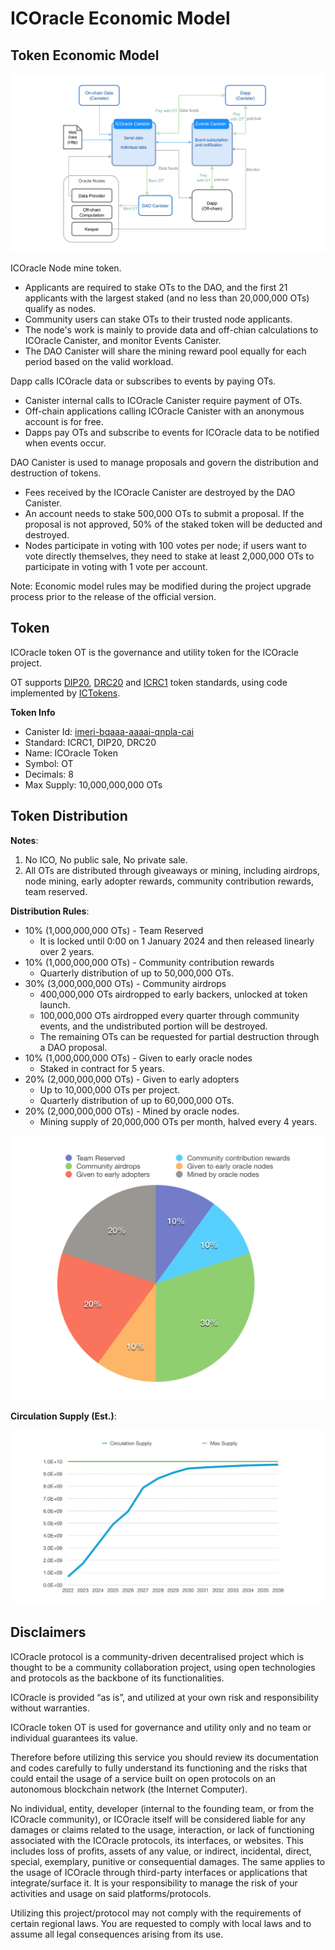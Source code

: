 # ICOracle Economic Model

## Token Economic Model

![Economic Model](img/ICOracle-model.png)

ICOracle Node mine token.
- Applicants are required to stake OTs to the DAO, and the first 21 applicants with the largest staked (and no less than 20,000,000 OTs) qualify as nodes.
- Community users can stake OTs to their trusted node applicants.
- The node's work is mainly to provide data and off-chian calculations to ICOracle Canister, and monitor Events Canister.
- The DAO Canister will share the mining reward pool equally for each period based on the valid workload.

Dapp calls ICOracle data or subscribes to events by paying OTs.
- Canister internal calls to ICOracle Canister require payment of OTs.
- Off-chain applications calling ICOracle Canister with an anonymous account is for free.
- Dapps pay OTs and subscribe to events for ICOracle data to be notified when events occur.

DAO Canister is used to manage proposals and govern the distribution and destruction of tokens.
- Fees received by the ICOracle Canister are destroyed by the DAO Canister.
- An account needs to stake 500,000 OTs to submit a proposal. If the proposal is not approved, 50% of the staked token will be deducted and destroyed.
- Nodes participate in voting with 100 votes per node; if users want to vote directly themselves, they need to stake at least 2,000,000 OTs to participate in voting with 1 vote per account.

Note: Economic model rules may be modified during the project upgrade process prior to the release of the official version.

## Token

ICOracle token OT is the governance and utility token for the ICOracle project.

OT supports [DIP20](https://github.com/Psychedelic/DIP20), [DRC20](https://github.com/iclighthouse/DRC_standards/tree/main/DRC20) and [ICRC1](https://github.com/dfinity/ICRC-1) token standards, using code implemented by [ICTokens](https://github.com/iclighthouse/ICTokens).

**Token Info**

- Canister Id: [imeri-bqaaa-aaaai-qnpla-cai](https://ic.house/token/imeri-bqaaa-aaaai-qnpla-cai)
- Standard: ICRC1, DIP20, DRC20
- Name: ICOracle Token
- Symbol: OT
- Decimals: 8
- Max Supply: 10,000,000,000 OTs

## Token Distribution
**Notes**: 
1) No ICO, No public sale, No private sale.
2) All OTs are distributed through giveaways or mining, including airdrops, node mining, early adopter rewards, community contribution rewards, team reserved.

**Distribution Rules**:
- 10% (1,000,000,000 OTs) - Team Reserved
    - It is locked until 0:00 on 1 January 2024 and then released linearly over 2 years.
- 10% (1,000,000,000 OTs) - Community contribution rewards
    - Quarterly distribution of up to 50,000,000 OTs.
- 30% (3,000,000,000 OTs) - Community airdrops
    - 400,000,000 OTs airdropped to early backers, unlocked at token launch. 
    - 100,000,000 OTs airdropped every quarter through community events, and the undistributed portion will be destroyed.
    - The remaining OTs can be requested for partial destruction through a DAO proposal.
- 10% (1,000,000,000 OTs) - Given to early oracle nodes
    - Staked in contract for 5 years.
- 20% (2,000,000,000 OTs) - Given to early adopters
    - Up to 10,000,000 OTs per project.
    - Quarterly distribution of up to 60,000,000 OTs.
- 20% (2,000,000,000 OTs) - Mined by oracle nodes.
    - Mining supply of 20,000,000 OTs per month, halved every 4 years.

![Distribution](img/OT-Distribution.png)

**Circulation Supply (Est.)**:

![Circulation Supply](img/OT-Supply.png)



## Disclaimers

ICOracle protocol is a community-driven decentralised project which is thought to be a community collaboration project, using open technologies and protocols as the backbone of its functionalities.

ICOracle is provided “as is”, and utilized at your own risk and responsibility without warranties.

ICOracle token OT is used for governance and utility only and no team or individual guarantees its value.

Therefore before utilizing this service you should review its documentation and codes carefully to fully understand its functioning and the risks that could entail the usage of a service built on open protocols on an autonomous blockchain network (the Internet Computer).

No individual, entity, developer (internal to the founding team, or from the ICOracle community), or ICOracle itself will be considered liable for any damages or claims related to the usage, interaction, or lack of functioning associated with the ICOracle protocols, its interfaces, or websites. This includes loss of profits, assets of any value, or indirect, incidental, direct, special, exemplary, punitive or consequential damages. The same applies to the usage of ICOracle through third-party interfaces or applications that integrate/surface it. It is your responsibility to manage the risk of your activities and usage on said platforms/protocols.

Utilizing this project/protocol may not comply with the requirements of certain regional laws. You are requested to comply with local laws and to assume all legal consequences arising from its use.

